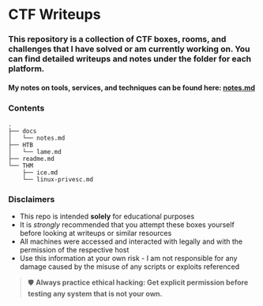 CTF Writeups
============

### This repository is a collection of CTF boxes, rooms, and challenges that I have solved or am currently working on.  You can find detailed writeups and notes under the folder for each platform.

#### My notes on tools, services, and techniques can be found here: **[notes.md](docs/notes.md)**


### Contents

```
.
├── docs
│   └── notes.md
├── HTB
│   └── lame.md
├── readme.md
└── THM
    ├── ice.md
    └── linux-privesc.md
```

### Disclaimers

- This repo is intended **solely** for educational purposes
- It is *strongly* recommended that you attempt these boxes yourself before looking at writeups or similar resources
- All machines were accessed and interacted with legally and with the permission of the respective host
- Use this information at your own risk - I am not responsible for any damage caused by the misuse of any scripts or exploits referenced

> 🛡️ **Always practice ethical hacking: Get explicit permission before testing any system that is not your own.**
